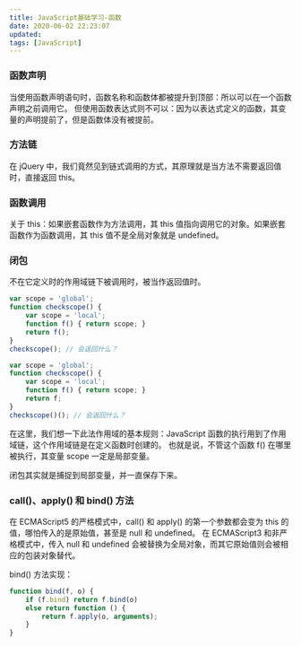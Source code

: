 ```yaml
---
title: JavaScript基础学习-函数
date: 2020-06-02 22:23:07
updated:
tags: [JavaScript]
---
```


### 函数声明

当使用函数声明语句时，函数名称和函数体都被提升到顶部：所以可以在一个函数声明之前调用它。
但使用函数表达式则不可以：因为以表达式定义的函数，其变量的声明提前了，但是函数体没有被提前。

### 方法链

在 jQuery 中，我们竟然见到链式调用的方式，其原理就是当方法不需要返回值时，直接返回 this。

### 函数调用

关于 this：如果嵌套函数作为方法调用，其 this 值指向调用它的对象。如果嵌套函数作为函数调用，其 this 值不是全局对象就是 undefined。

### 闭包

不在它定义时的作用域链下被调用时，被当作返回值时。

```javascript
var scope = 'global';
function checkscope() {
    var scope = 'local';
    function f() { return scope; }
    return f();
}
checkscope(); // 会返回什么？
```

```javascript
var scope = 'global';
function checkscope() {
    var scope = 'local';
    function f() { return scope; }
    return f;
}
checkscope()(); // 会返回什么？
```

在这里，我们想一下此法作用域的基本规则：JavaScript 函数的执行用到了作用域链，这个作用域链是在定义函数时创建的。
也就是说，不管这个函数 f() 在哪里被执行，其变量 scope 一定是局部变量。

闭包其实就是捕捉到局部变量，并一直保存下来。

### call()、apply() 和 bind() 方法

在 ECMAScript5 的严格模式中，call() 和 apply() 的第一个参数都会变为 this 的值，哪怕传入的是原始值，甚至是 null 和 undefined。
在 ECMAScript3 和非严格模式中，传入 null 和 undefined 会被替换为全局对象，而其它原始值则会被相应的包装对象替代。

bind() 方法实现：

```javascript
function bind(f, o) {
    if (f.bind) return f.bind(o)
    else return function () {
        return f.apply(o, arguments);
    }
}
```

```javascript

```